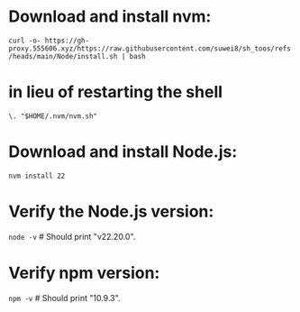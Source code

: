 # Download and install nvm:
`curl -o- https://gh-proxy.555606.xyz/https://raw.githubusercontent.com/suwei8/sh_toos/refs/heads/main/Node/install.sh | bash`

# in lieu of restarting the shell
`\. "$HOME/.nvm/nvm.sh"`

# Download and install Node.js:
`nvm install 22`

# Verify the Node.js version:
`node -v` # Should print "v22.20.0".

# Verify npm version:
`npm -v` # Should print "10.9.3".
